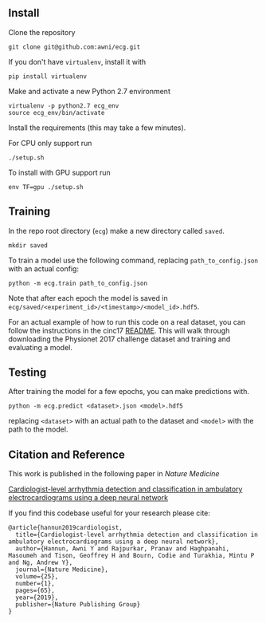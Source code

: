 ## Install 

Clone the repository

```
git clone git@github.com:awni/ecg.git
```

If you don't have `virtualenv`, install it with

```
pip install virtualenv
```

Make and activate a new Python 2.7 environment

```
virtualenv -p python2.7 ecg_env
source ecg_env/bin/activate
```

Install the requirements (this may take a few minutes).

For CPU only support run
```
./setup.sh
```

To install with GPU support run
```
env TF=gpu ./setup.sh
```

## Training

In the repo root directory (`ecg`) make a new directory called `saved`.

```
mkdir saved
```

To train a model use the following command, replacing `path_to_config.json`
with an actual config:

```
python -m ecg.train path_to_config.json
```

Note that after each epoch the model is saved in
`ecg/saved/<experiment_id>/<timestamp>/<model_id>.hdf5`.

For an actual example of how to run this code on a real dataset, you can follow
the instructions in the cinc17 [README](examples/cinc17/README.md). This will
walk through downloading the Physionet 2017 challenge dataset and training and
evaluating a model.

## Testing

After training the model for a few epochs, you can make predictions with.

```
python -m ecg.predict <dataset>.json <model>.hdf5
```

replacing `<dataset>` with an actual path to the dataset and `<model>` with the
path to the model.

## Citation and Reference

This work is published in the following paper in *Nature Medicine*

[Cardiologist-level arrhythmia detection and classification in ambulatory electrocardiograms using a deep neural network](https://www.nature.com/articles/s41591-018-0268-3)

If you find this codebase useful for your research please cite:

```
@article{hannun2019cardiologist,
  title={Cardiologist-level arrhythmia detection and classification in ambulatory electrocardiograms using a deep neural network},
  author={Hannun, Awni Y and Rajpurkar, Pranav and Haghpanahi, Masoumeh and Tison, Geoffrey H and Bourn, Codie and Turakhia, Mintu P and Ng, Andrew Y},
  journal={Nature Medicine},
  volume={25},
  number={1},
  pages={65},
  year={2019},
  publisher={Nature Publishing Group}
}
```


